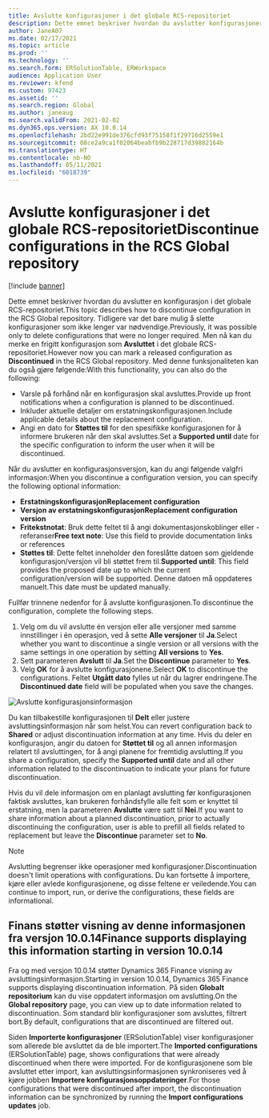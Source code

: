 ```yaml
---
title: Avslutte konfigurasjoner i det globale RCS-repositoriet
description: Dette emnet beskriver hvordan du avslutter konfigurasjoner i det globale RCS-repositoriet.
author: JaneA07
ms.date: 02/17/2021
ms.topic: article
ms.prod: ''
ms.technology: ''
ms.search.form: ERSolutionTable, ERWorkspace
audience: Application User
ms.reviewer: kfend
ms.custom: 97423
ms.assetid: ''
ms.search.region: Global
ms.author: janeaug
ms.search.validFrom: 2021-02-02
ms.dyn365.ops.version: AX 10.0.14
ms.openlocfilehash: 2bd22e991de376cfd93f75158f1f29716d2559e1
ms.sourcegitcommit: 08ce2a9ca1f02064beabfb9b228717d39882164b
ms.translationtype: HT
ms.contentlocale: nb-NO
ms.lasthandoff: 05/11/2021
ms.locfileid: "6018739"
---
```

# <a name="discontinue-configurations-in-the-rcs-global-repository"></a><span data-ttu-id="258ec-103">Avslutte konfigurasjoner i det globale RCS-repositoriet</span><span class="sxs-lookup"><span data-stu-id="258ec-103">Discontinue configurations in the RCS Global repository</span></span>

[!include [banner](../includes/banner.md)]

<span data-ttu-id="258ec-104">Dette emnet beskriver hvordan du avslutter en konfigurasjon i det globale RCS-repositoriet.</span><span class="sxs-lookup"><span data-stu-id="258ec-104">This topic describes how to discontinue configuration in the RCS Global repository.</span></span> <span data-ttu-id="258ec-105">Tidligere var det bare mulig å slette konfigurasjoner som ikke lenger var nødvendige.</span><span class="sxs-lookup"><span data-stu-id="258ec-105">Previously, it was possible only to delete configurations that were no longer required.</span></span> <span data-ttu-id="258ec-106">Men nå kan du merke en frigitt konfigurasjon som **Avsluttet** i det globale RCS-repositoriet.</span><span class="sxs-lookup"><span data-stu-id="258ec-106">However now you can mark a released configuration as **Discontinued** in the RCS Global repository.</span></span> <span data-ttu-id="258ec-107">Med denne funksjonaliteten kan du også gjøre følgende:</span><span class="sxs-lookup"><span data-stu-id="258ec-107">With this functionality, you can also do the following:</span></span> 
 
 - <span data-ttu-id="258ec-108">Varsle på forhånd når en konfigurasjon skal avsluttes.</span><span class="sxs-lookup"><span data-stu-id="258ec-108">Provide up front notifications when a configuration is planned to be discontinued.</span></span>
 - <span data-ttu-id="258ec-109">Inkluder aktuelle detaljer om erstatningskonfigurasjonen.</span><span class="sxs-lookup"><span data-stu-id="258ec-109">Include applicable details about the replacement configuration.</span></span>
 - <span data-ttu-id="258ec-110">Angi en dato for **Støttes til** for den spesifikke konfigurasjonen for å informere brukeren når den skal avsluttes.</span><span class="sxs-lookup"><span data-stu-id="258ec-110">Set a **Supported until** date for the specific configuration to inform the user when it will be discontinued.</span></span>

<span data-ttu-id="258ec-111">Når du avslutter en konfigurasjonsversjon, kan du angi følgende valgfri informasjon:</span><span class="sxs-lookup"><span data-stu-id="258ec-111">When you discontinue a configuration version, you can specify the following optional information:</span></span>

  - <span data-ttu-id="258ec-112">**Erstatningskonfigurasjon**</span><span class="sxs-lookup"><span data-stu-id="258ec-112">**Replacement configuration**</span></span>
  - <span data-ttu-id="258ec-113">**Versjon av erstatningskonfigurasjon**</span><span class="sxs-lookup"><span data-stu-id="258ec-113">**Replacement configuration version**</span></span>
  - <span data-ttu-id="258ec-114">**Fritekstnotat**: Bruk dette feltet til å angi dokumentasjonskoblinger eller -referanser</span><span class="sxs-lookup"><span data-stu-id="258ec-114">**Free text note**: Use this field to provide documentation links or references</span></span>
  - <span data-ttu-id="258ec-115">**Støttes til**: Dette feltet inneholder den foreslåtte datoen som gjeldende konfigurasjon/versjon vil bli støttet frem til.</span><span class="sxs-lookup"><span data-stu-id="258ec-115">**Supported until**: This field provides the proposed date up to which the current configuration/version will be supported.</span></span> <span data-ttu-id="258ec-116">Denne datoen må oppdateres manuelt.</span><span class="sxs-lookup"><span data-stu-id="258ec-116">This date must be updated manually.</span></span>
  
<span data-ttu-id="258ec-117">Fullfør trinnene nedenfor for å avslutte konfigurasjonen.</span><span class="sxs-lookup"><span data-stu-id="258ec-117">To discontinue the configuration, complete the following steps.</span></span> 

1. <span data-ttu-id="258ec-118">Velg om du vil avslutte én versjon eller alle versjoner med samme innstillinger i én operasjon, ved å sette **Alle versjoner** til **Ja**.</span><span class="sxs-lookup"><span data-stu-id="258ec-118">Select whether you want to discontinue a single version or all versions with the same settings in one operation by setting **All versions** to **Yes**.</span></span> 
2. <span data-ttu-id="258ec-119">Sett parameteren **Avslutt** til **Ja**.</span><span class="sxs-lookup"><span data-stu-id="258ec-119">Set the **Discontinue** parameter to **Yes**.</span></span>
3. <span data-ttu-id="258ec-120">Velg **OK** for å avslutte konfigurasjonene.</span><span class="sxs-lookup"><span data-stu-id="258ec-120">Select **OK** to discontinue the configurations.</span></span> <span data-ttu-id="258ec-121">Feltet **Utgått dato** fylles ut når du lagrer endringene.</span><span class="sxs-lookup"><span data-stu-id="258ec-121">The **Discontinued date** field will be populated when you save the changes.</span></span>

![Avslutte konfigurasjonsinformasjon](media/Discontinue-details-2.png)
  
<span data-ttu-id="258ec-123">Du kan tilbakestille konfigurasjonen til **Delt** eller justere avsluttingsinformasjon når som helst.</span><span class="sxs-lookup"><span data-stu-id="258ec-123">You can revert configuration back to **Shared** or adjust discontinuation information at any time.</span></span> <span data-ttu-id="258ec-124">Hvis du deler en konfigurasjon, angir du datoen for **Støttet til** og all annen informasjon relatert til avsluttingen, for å angi planene for fremtidig avslutting.</span><span class="sxs-lookup"><span data-stu-id="258ec-124">If you share a configuration, specify the **Supported until** date and all other information related to the discontinuation to indicate your plans for future discontinuation.</span></span>

<span data-ttu-id="258ec-125">Hvis du vil dele informasjon om en planlagt avslutting før konfigurasjonen faktisk avsluttes, kan brukeren forhåndsfylle alle felt som er knyttet til erstatning, men la parameteren **Avslutte** være satt til **Nei**.</span><span class="sxs-lookup"><span data-stu-id="258ec-125">If you want to share information about a planned discontinuation, prior to actually discontinuing the configuration, user is able to prefill all fields related to replacement but leave the **Discontinue** parameter set to **No**.</span></span>

> [!NOTE]
> <span data-ttu-id="258ec-126">Avslutting begrenser ikke operasjoner med konfigurasjoner.</span><span class="sxs-lookup"><span data-stu-id="258ec-126">Discontinuation doesn't limit operations with configurations.</span></span> <span data-ttu-id="258ec-127">Du kan fortsette å importere, kjøre eller avlede konfigurasjonene, og disse feltene er veiledende.</span><span class="sxs-lookup"><span data-stu-id="258ec-127">You can continue to import, run, or derive the configurations, these fields are informational.</span></span>

## <a name="finance-supports-displaying-this-information-starting-in-version-10014"></a><span data-ttu-id="258ec-128">Finans støtter visning av denne informasjonen fra versjon 10.0.14</span><span class="sxs-lookup"><span data-stu-id="258ec-128">Finance supports displaying this information starting in version 10.0.14</span></span>

<span data-ttu-id="258ec-129">Fra og med versjon 10.0.14 støtter Dynamics 365 Finance visning av avsluttingsinformasjon.</span><span class="sxs-lookup"><span data-stu-id="258ec-129">Starting in version 10.0.14, Dynamics 365 Finance supports displaying discontinuation information.</span></span> <span data-ttu-id="258ec-130">På siden **Globalt repositorium** kan du vise oppdatert informasjon om avslutting.</span><span class="sxs-lookup"><span data-stu-id="258ec-130">On the **Global repository** page, you can view up to date information related to discontinuation.</span></span> <span data-ttu-id="258ec-131">Som standard blir konfigurasjoner som avsluttes, filtrert bort.</span><span class="sxs-lookup"><span data-stu-id="258ec-131">By default, configurations that are discontinued are filtered out.</span></span>
  
<span data-ttu-id="258ec-132">Siden **Importerte konfigurasjoner** (ERSolutionTable) viser konfigurasjoner som allerede ble avsluttet da de ble importert.</span><span class="sxs-lookup"><span data-stu-id="258ec-132">The **Imported configurations** (ERSolutionTable) page, shows configurations that were already discontinued when there were imported.</span></span> <span data-ttu-id="258ec-133">For de konfigurasjonene som ble avsluttet etter import, kan avsluttingsinformasjonen synkroniseres ved å kjøre jobben **Importere konfigurasjonsoppdateringer**.</span><span class="sxs-lookup"><span data-stu-id="258ec-133">For those configurations that were discontinued after import, the discontinuation information can be synchronized by running the **Import configurations updates** job.</span></span>


